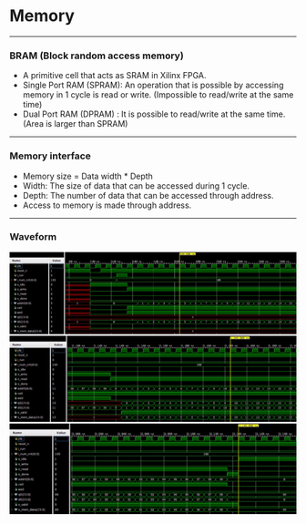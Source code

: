 # Memory


---
### BRAM (Block random access memory)
* A primitive cell that acts as SRAM in Xilinx FPGA.
* Single Port RAM (SPRAM): An operation that is possible by accessing memory in 1 cycle is read or write. (Impossible to read/write at the same time)
* Dual Port RAM (DPRAM) : It is possible to read/write at the same time. (Area is larger than SPRAM)


---
### Memory interface
* Memory size = Data width * Depth
* Width: The size of data that can be accessed during 1 cycle.
* Depth: The number of data that can be accessed through address.
* Access to memory is made through address.


---
### Waveform
![](https://github.com/genie-earth/Verilog_HDL/blob/main/7_simple_memory_controller/waveform_1.jpg)
![](https://github.com/genie-earth/Verilog_HDL/blob/main/7_simple_memory_controller/waveform_2.jpg)
![](https://github.com/genie-earth/Verilog_HDL/blob/main/7_simple_memory_controller/waveform_3.jpg) 
